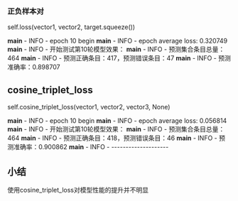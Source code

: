 ### 正负样本对

self.loss(vector1, vector2, target.squeeze())

 __main__ - INFO - epoch 10 begin
 __main__ - INFO - epoch average loss: 0.320749
 __main__ - INFO - 开始测试第10轮模型效果：
 __main__ - INFO - 预测集合条目总量：464
 __main__ - INFO - 预测正确条目：417，预测错误条目：47
 __main__ - INFO - 预测准确率：0.898707

## cosine_triplet_loss

self.cosine_triplet_loss(vector1, vector2, vector3, None)

 __main__ - INFO - epoch 10 begin
 __main__ - INFO - epoch average loss: 0.056814
__main__ - INFO - 开始测试第10轮模型效果：
 __main__ - INFO - 预测集合条目总量：464
 __main__ - INFO - 预测正确条目：418，预测错误条目：46
 __main__ - INFO - 预测准确率：0.900862
 __main__ - INFO - --------------------



## 小结

使用cosine_triplet_loss对模型性能的提升并不明显